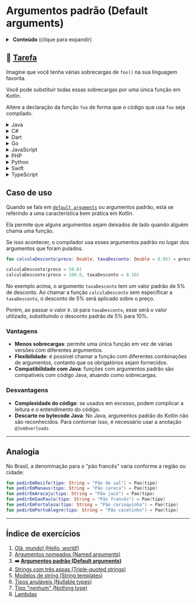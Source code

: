 # Argumentos padrão (Default arguments)

<details>
<summary>&nbsp;<b>Conteúdo</b> (clique para expandir)</summary>

<p></p>

<!-- TOC -->

* [Argumentos padrão (Default arguments)](#argumentos-padrão-default-arguments)
    * [🔗 Tarefa](#-tarefa)
    * [Caso de uso](#caso-de-uso)
        * [Vantagens](#vantagens)
        * [Desvantagens](#desvantagens)
    * [Analogia](#analogia)
    * [Índice de exercícios](#índice-de-exercícios)

<!-- TOC -->

</details>

## 🔗 [Tarefa](https://play.kotlinlang.org/koans/Introduction/Default%20arguments/Task.kt)

Imagine que você tenha várias sobrecargas de `foo()` na sua linguagem favorita.

Você pode substituir todas essas sobrecargas por uma única função em Kotlin.

Altere a declaração da função `foo` de forma que o código que usa `foo` seja compilado.

<details>
  <summary>Java</summary>

```java
class SobrecargaJava {
    public String foo(String name, int number, boolean toUpperCase) {
        return (toUpperCase ? name.toUpperCase() : name) + number;
    }

    public String foo(String name, int number) {
        return foo(name, number, false);
    }

    public String foo(String name, boolean toUpperCase) {
        return foo(name, 42, toUpperCase);
    }

    public String foo(String name) {
        return foo(name, 42);
    }
}
```

</details>

<details>
  <summary>C#</summary>

```csharp
using System;

class SobrecargaCSharp
{
    public string Foo(string name, int number, bool toUpperCase)
    {
        return (toUpperCase ? name.ToUpper() : name) + number;
    }

    public string Foo(string name, int number)
    {
        return Foo(name, number, false);
    }

    public string Foo(string name, bool toUpperCase)
    {
        return Foo(name, 42, toUpperCase);
    }

    public string Foo(string name)
    {
        return Foo(name, 42);
    }
}
```

</details>

<details>
  <summary>Dart</summary>

```dart
class SobrecargaDart {
  String foo(String name, int number, bool toUpperCase) {
    return (toUpperCase ? name.toUpperCase() : name) + number.toString();
  }

  String foo(String name, int number) {
    return foo(name, number, false);
  }

  String foo(String name, bool toUpperCase) {
    return foo(name, 42, toUpperCase);
  }

  String foo(String name) {
    return foo(name, 42);
  }
}
```

</details>

<details>
  <summary>Go</summary>

```go
package main

import (
	"fmt"
	"strings"
)

type SobrecargaGo struct{}

func (s SobrecargaGo) Foo(name string, number int, toUpperCase bool) string {
	if toUpperCase {
		return strings.ToUpper(name) + fmt.Sprintf("%d", number)
	}
	return name + fmt.Sprintf("%d", number)
}

func (s SobrecargaGo) FooWithNumber(name string, number int) string {
	return s.Foo(name, number, false)
}

func (s SobrecargaGo) FooWithUpperCase(name string, toUpperCase bool) string {
	return s.Foo(name, 42, toUpperCase)
}

func (s SobrecargaGo) FooWithName(name string) string {
	return s.Foo(name, 42, false)
}
```

</details>

<details>
  <summary>JavaScript</summary>

```javascript
class SobrecargaJavaScript {
    foo(name, number, toUpperCase) {
        return (toUpperCase ? name.toUpperCase() : name) + number;
    }

    fooWithNameAndNumber(name, number) {
        return this.foo(name, number, false);
    }

    fooWithNameAndUpperCase(name, toUpperCase) {
        return this.foo(name, 42, toUpperCase);
    }

    fooWithName(name) {
        return this.foo(name, 42);
    }
}
```

</details>

<details>
  <summary>PHP</summary>

```phpregexp
<?php
class SobrecargaPHP {
    public function foo($name, $number, $toUpperCase) {
        return ($toUpperCase ? strtoupper($name) : $name) . $number;
    }

    public function fooWithNumber($name, $number) {
        return $this->foo($name, $number, false);
    }

    public function fooWithUpperCase($name, $toUpperCase) {
        return $this->foo($name, 42, $toUpperCase);
    }

    public function fooWithName($name) {
        return $this->foo($name, 42, false);
    }
}
```

</details>

<details>
  <summary>Python</summary>

```python
class SobrecargaPython:
    def foo(self, name, number, to_upper_case):
        return (name.upper() if to_upper_case else name) + str(number)

    def foo_with_number(self, name, number):
        return self.foo(name, number, False)

    def foo_with_upper_case(self, name, to_upper_case):
        return self.foo(name, 42, to_upper_case)

    def foo_with_name(self, name):
        return self.foo(name, 42, False)
```

</details>

<details>
  <summary>Swift</summary>

```swift
class SobrecargaSwift {
    func foo(name: String, number: Int, toUpperCase: Bool) -> String {
        return (toUpperCase ? name.uppercased() : name) + String(number)
    }
    
    func foo(name: String, number: Int) -> String {
        return foo(name: name, number: number, toUpperCase: false)
    }
    
    func foo(name: String, toUpperCase: Bool) -> String {
        return foo(name: name, number: 42, toUpperCase: toUpperCase)
    }
    
    func foo(name: String) -> String {
        return foo(name: name, number: 42)
    }
}
```

</details>

<details>
  <summary>TypeScript</summary>

```typescript
class SobrecargaTypeScript {
    foo(name: string, number: number, toUpperCase: boolean): string {
        return (toUpperCase ? name.toUpperCase() : name) + number.toString();
    }

    fooWithNumber(name: string, number: number): string {
        return this.foo(name, number, false);
    }

    fooWithUpperCase(name: string, toUpperCase: boolean): string {
        return this.foo(name, 42, toUpperCase);
    }

    fooWithName(name: string): string {
        return this.foo(name, 42);
    }
} 
```

</details>

## Caso de uso

Quando se fala em [`default arguments`](https://kotlinlang.org/docs/functions.html#default-arguments) ou argumentos padrão, está se
referindo a uma característica bem prática em Kotlin.

Ela permite que alguns argumentos sejam deixados de lado quando alguém chama uma função.

Se isso acontecer, o compilador usa esses argumentos padrão no lugar dos argumentos que foram pulados.

```kotlin
fun calculaDesconto(preco: Double, taxaDesconto: Double = 0.05) = preco - preco * taxaDesconto

calculaDesconto(preco = 50.0)
calculaDesconto(preco = 100.0, taxaDesconto = 0.10) 
```

No exemplo acima, o argumento `taxaDesconto` tem um valor padrão de 5% de desconto. Ao chamar a função `calculaDesconto` sem especificar
a `taxaDesconto`, o desconto de 5% será aplicado sobre o preço.

Porém, ao passar o valor `0.10` para `taxaDesconto`, esse será o valor utilizado, substituindo o desconto padrão de 5% para 10%.

### Vantagens

- **Menos sobrecargas**: permite uma única função em vez de várias versões com diferentes argumentos.
- **Flexibilidade**: é possível chamar a função com diferentes combinações de argumentos, contanto que os obrigatórios sejam fornecidos.
- **Compatibilidade com Java**: funções com argumentos padrão são compatíveis com código Java, atuando como sobrecargas.

### Desvantagens

- **Complexidade do código**: se usados em excesso, podem complicar a leitura e o entendimento do código.
- **Descarte no bytecode Java**: No Java, argumentos padrão do Kotlin não são reconhecidos. Para contornar isso, é necessário usar a
  anotação `@JvmOverloads`

---

## Analogia

No Brasil, a denominação para o "pão francês" varia conforme a região ou cidade:
```kotlin
fun pedirEmRecife(tipo: String = "Pão de sal") = Pao(tipo)
fun pedirEmManaus(tipo: String = "Pão careca") = Pao(tipo)
fun pedirEmAracaju(tipo: String = "Pão jacó") = Pao(tipo)
fun pedirEmSaoPaulo(tipo: String = "Pão francês") = Pao(tipo)
fun pedirEmFortaleza(tipo: String = "Pão carioquinha") = Pao(tipo)
fun pedirEmPortoAlegre(tipo: String = "Pão cacetinho") = Pao(tipo)
```

---

## Índice de exercícios

1. [Olá, mundo! (Hello, world!)](https://github.com/rsicarelli/kotlin-koans-edu-br/blob/main/koans/src/commonMain/kotlin/com/rsicarelli/koansbr/introduction/helloWorld/README.md)
2. [Argumentos nomeados (Named arguments)](https://github.com/rsicarelli/kotlin-koans-edu-br/blob/main/koans/src/commonMain/kotlin/com/rsicarelli/koansbr/introduction/namedArguments/README.md)
3. **➡️ [Argumentos padrão (Default arguments)](
   https://github.com/rsicarelli/kotlin-koans-edu-br/blob/main/koans/src/commonMain/kotlin/com/rsicarelli/koansbr/introduction/defaultArguments/README.md
   )**
4. [Strings com três aspas (Triple-quoted strings)](https://github.com/rsicarelli/kotlin-koans-edu-br/blob/main/koans/src/commonMain/kotlin/com/rsicarelli/koansbr/introduction/tripleQuotedStrings/README.md)
5. [Modelos de string (String templates)](https://github.com/rsicarelli/kotlin-koans-edu-br/blob/main/koans/src/commonMain/kotlin/com/rsicarelli/koansbr/introduction/stringTemplates/README.md)
6. [Tipos anuláveis (Nullable types)](https://github.com/rsicarelli/kotlin-koans-edu-br/blob/main/koans/src/commonMain/kotlin/com/rsicarelli/koansbr/introduction/nullableTypes/README.md)
7. [Tipo "nenhum" (Nothing type)](https://github.com/rsicarelli/kotlin-koans-edu-br/blob/main/koans/src/commonMain/kotlin/com/rsicarelli/koansbr/introduction/nothingType/README.md)
8. [Lambdas](https://github.com/rsicarelli/kotlin-koans-edu-br/blob/main/koans/src/commonMain/kotlin/com/rsicarelli/koansbr/introduction/lambdas/README.md)
